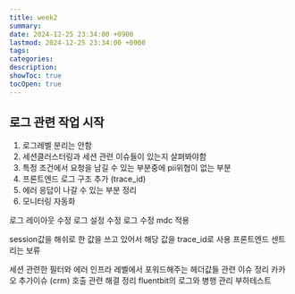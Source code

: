 ```yaml
---
title: week2
summary: 
date: 2024-12-25 23:34:00 +0900
lastmod: 2024-12-25 23:34:00 +0900
tags: 
categories: 
description: 
showToc: true
tocOpen: true
---
```


## 로그 관련 작업 시작

1. 로그레벨 분리는 안함
2. 세션클러스터링과 세션 관련 이슈들이 있는지 살펴봐야함
3. 특정 조건에서 요청을 남길 수 있는 부분중에 pii위협이 없는 부분
4. 프론트엔드 로그 구조 추가 (trace_id)
5. 에러 응답이 나갈 수 있는 부분 정리
6. 모니터링 자동화



로그 레이아웃 수정
로그 설정 수정
로그 수정
mdc 적용

session값을 해쉬로 한 값을 쓰고 있어서 해당 값을 trace_id로 사용
프론트엔드 센트리는 보류

세션 관련한 필터와 에러
인프라 레벨에서 포워드해주는 헤더값들 관련 이슈 정리
카카오 추가이슈 (crm) 호출 관련 해결 정리
fluentbit의 로그와 병행 관리
부하테스트
